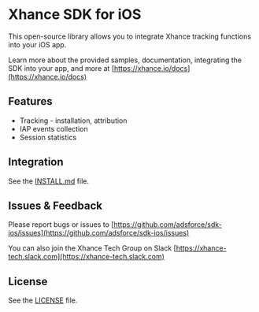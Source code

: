 # Xhance SDK for iOS

This open-source library allows you to integrate Xhance tracking functions into your iOS app.

Learn more about the provided samples, documentation, integrating the SDK into your app, and more at [https://xhance.io/docs](https://xhance.io/docs)

## Features

* Tracking - installation, attribution
* IAP events collection
* Session statistics

## Integration

See the [INSTALL.md](https://github.com/adsforce/sdk-ios/blob/master/INSTALL.md) file. 

## Issues & Feedback

Please report bugs or issues to [https://github.com/adsforce/sdk-ios/issues](https://github.com/adsforce/sdk-ios/issues)

You can also join the Xhance Tech Group on Slack [https://xhance-tech.slack.com](https://xhance-tech.slack.com)

## License

See the [LICENSE](https://github.com/adsforce/sdk-ios/blob/master/LICENSE) file. 

